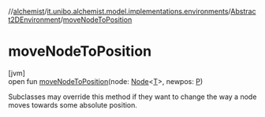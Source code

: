 //[alchemist](../../../index.md)/[it.unibo.alchemist.model.implementations.environments](../index.md)/[Abstract2DEnvironment](index.md)/[moveNodeToPosition](move-node-to-position.md)

# moveNodeToPosition

[jvm]\
open fun [moveNodeToPosition](move-node-to-position.md)(node: [Node](../../it.unibo.alchemist.model.interfaces/-node/index.md)<[T](../../it.unibo.alchemist.model.implementations.layers/-step-layer/index.md)>, newpos: [P](../../it.unibo.alchemist.model.implementations.layers/-step-layer/index.md))

Subclasses may override this method if they want to change the way a node moves towards some absolute position.
